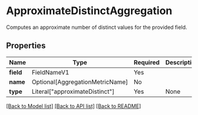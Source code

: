 # ApproximateDistinctAggregation

Computes an approximate number of distinct values for the provided field.

## Properties
| Name | Type | Required | Description |
| ------------ | ------------- | ------------- | ------------- |
**field** | FieldNameV1 | Yes |  |
**name** | Optional[AggregationMetricName] | No |  |
**type** | Literal["approximateDistinct"] | Yes | None |


[[Back to Model list]](../../README.md#models-v2-link) [[Back to API list]](../../README.md#documentation-for-api-endpoints) [[Back to README]](../../README.md)
